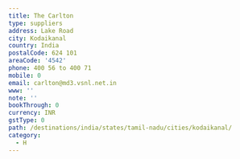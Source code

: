 ```yaml
---
title: The Carlton
type: suppliers
address: Lake Road
city: Kodaikanal
country: India
postalCode: 624 101
areaCode: '4542'
phone: 400 56 to 400 71
mobile: 0
email: carlton@md3.vsnl.net.in
www: ''
note: ''
bookThrough: 0
currency: INR
gstType: 0
path: /destinations/india/states/tamil-nadu/cities/kodaikanal/
category:
  - H
---
```



